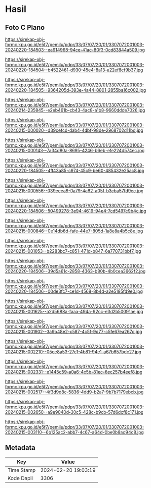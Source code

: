 # Hasil

## Foto C Plano

https://sirekap-obj-formc.kpu.go.id/e5f7/pemilu/pdpr/33/07/07/20/01/3307072001003-20240220-184503--ea914968-94ce-41ac-80f3-0cd83844a509.jpg

https://sirekap-obj-formc.kpu.go.id/e5f7/pemilu/pdpr/33/07/07/20/01/3307072001003-20240220-184504--b4522461-d930-45e4-8a13-a22ef8cf9b37.jpg

https://sirekap-obj-formc.kpu.go.id/e5f7/pemilu/pdpr/33/07/07/20/01/3307072001003-20240220-184505--9364205d-393e-4a44-8801-2855ba16c002.jpg

https://sirekap-obj-formc.kpu.go.id/e5f7/pemilu/pdpr/33/07/07/20/01/3307072001003-20240214-235845--e2eb461b-cb43-4ac8-a1b8-9660ddde7026.jpg

https://sirekap-obj-formc.kpu.go.id/e5f7/pemilu/pdpr/33/07/07/20/01/3307072001003-20240215-000020--d39cefcd-dab4-4dbf-98de-2968702d11bd.jpg

https://sirekap-obj-formc.kpu.go.id/e5f7/pemilu/pdpr/33/07/07/20/01/3307072001003-20240215-000143--7a34d80a-8695-4246-b6eb-efe224d574ec.jpg

https://sirekap-obj-formc.kpu.go.id/e5f7/pemilu/pdpr/33/07/07/20/01/3307072001003-20240220-184505--4ff43a85-c974-45c9-be60-485432e25ac8.jpg

https://sirekap-obj-formc.kpu.go.id/e5f7/pemilu/pdpr/33/07/07/20/01/3307072001003-20240215-000556--039eeea8-0a79-4a82-a05f-b3cba57fd9ec.jpg

https://sirekap-obj-formc.kpu.go.id/e5f7/pemilu/pdpr/33/07/07/20/01/3307072001003-20240220-184506--50499278-3e94-4619-94e4-7cd5497c9b4c.jpg

https://sirekap-obj-formc.kpu.go.id/e5f7/pemilu/pdpr/33/07/07/20/01/3307072001003-20240215-000846--0e14db6d-fafe-44e7-805d-1a8e8a4b5c8e.jpg

https://sirekap-obj-formc.kpu.go.id/e5f7/pemilu/pdpr/33/07/07/20/01/3307072001003-20240215-001053--b2283bc7-c851-471d-b847-6a770731bbf7.jpg

https://sirekap-obj-formc.kpu.go.id/e5f7/pemilu/pdpr/33/07/07/20/01/3307072001003-20240220-184506--39d5a61c-2858-4363-b80b-4b0cea3662f2.jpg

https://sirekap-obj-formc.kpu.go.id/e5f7/pemilu/pdpr/33/07/07/20/01/3307072001003-20240220-184506--00de3fc7-ce1d-4568-8b4d-a2e5185fd9e0.jpg

https://sirekap-obj-formc.kpu.go.id/e5f7/pemilu/pdpr/33/07/07/20/01/3307072001003-20240215-001625--a2d5688a-faaa-494a-92cc-e3d2b50091ae.jpg

https://sirekap-obj-formc.kpu.go.id/e5f7/pemilu/pdpr/33/07/07/20/01/3307072001003-20240215-001902--3a9b48e2-c587-4c5f-9d77-c5fe67ea267d.jpg

https://sirekap-obj-formc.kpu.go.id/e5f7/pemilu/pdpr/33/07/07/20/01/3307072001003-20240215-002210--05ce8a53-27c1-4b81-94e1-a67b657bdc27.jpg

https://sirekap-obj-formc.kpu.go.id/e5f7/pemilu/pdpr/33/07/07/20/01/3307072001003-20240215-002331--e1445c59-a0a6-4c5b-81ec-6ec257b4eef8.jpg

https://sirekap-obj-formc.kpu.go.id/e5f7/pemilu/pdpr/33/07/07/20/01/3307072001003-20240215-002517--4f3d9d8c-5836-4dd9-b2a7-9b7b7179ebcb.jpg

https://sirekap-obj-formc.kpu.go.id/e5f7/pemilu/pdpr/33/07/07/20/01/3307072001003-20240215-002650--a9e9040d-30c5-428c-b9cb-57d6dcf8c171.jpg

https://sirekap-obj-formc.kpu.go.id/e5f7/pemilu/pdpr/33/07/07/20/01/3307072001003-20240215-003110--6b125ac2-abb7-4c67-a64d-0be0b8ad94c8.jpg


## Metadata

| Key        | Value               |
| ---------- | ------------------- |
| Time Stamp | 2024-02-20 19:03:19 |
| Kode Dapil | 3306                |



